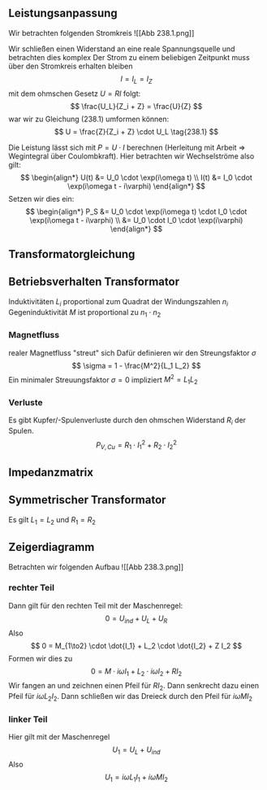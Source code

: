 ## Leistungsanpassung
Wir betrachten folgenden Stromkreis
![[Abb 238.1.png]]

Wir schließen einen Widerstand an eine reale Spannungsquelle und betrachten dies komplex
Der Strom zu einem beliebigen Zeitpunkt muss über den Stromkreis erhalten bleiben
$$
I = I_L = I_Z
$$
mit dem ohmschen Gesetz $U = RI$ folgt:
$$
\frac{U_L}{Z_i + Z} = \frac{U}{Z}
$$
war wir zu Gleichung $(238.1)$ umformen können:
$$
U = \frac{Z}{Z_i + Z} \cdot U_L
\tag{238.1}
$$

Die Leistung lässt sich mit $P = U \cdot I$ berechnen (Herleitung mit Arbeit => Wegintegral über Coulombkraft). Hier betrachten wir Wechselströme also gilt:
$$
\begin{align*}
U(t) &= U_0 \cdot \exp(i\omega t) \\
I(t) &= I_0 \cdot \exp(i\omega t - i\varphi)
\end{align*}
$$
Setzen wir dies ein:
$$
\begin{align*}
P_S &= U_0 \cdot \exp(i\omega t) \cdot I_0 \cdot \exp(i\omega t - i\varphi) \\
&= U_0 \cdot I_0 \cdot \exp(i\varphi)
\end{align*}
$$

## Transformatorgleichung

## Betriebsverhalten Transformator
Induktivitäten $L_i$ proportional zum Quadrat der Windungszahlen $n_i$
Gegeninduktivität $M$ ist proportional zu $n_1 \cdot n_2$

### Magnetfluss
realer Magnetfluss "streut" sich
Dafür definieren wir den Streungsfaktor $\sigma$
$$
\sigma = 1 - \frac{M^2}{L_1 L_2}
$$
Ein minimaler Streuungsfaktor $\sigma = 0$ impliziert $M^2 = L_1 L_2$

### Verluste
Es gibt Kupfer/-Spulenverluste durch den ohmschen Widerstand $R_i$ der Spulen.
$$
P_{V,Cu} = R_1 \cdot I_1^2 + R_2 \cdot I_2^2
$$

## Impedanzmatrix

## Symmetrischer Transformator
Es gilt $L_1 = L_2$ und $R_1 = R_2$

## Zeigerdiagramm
Betrachten wir folgenden Aufbau
![[Abb 238.3.png]]

### rechter Teil
Dann gilt für den rechten Teil mit der Maschenregel:
$$
0 = U_{ind} + U_L + U_R
$$
Also
$$
0 = M_{1\to2} \cdot \dot{I_1} + L_2 \cdot \dot{I_2} + Z I_2  
$$
Formen wir dies zu
$$
0 = M \cdot i\omega I_1 + L_2 \cdot i\omega I_2 + R I_2  
$$
Wir fangen an und zeichnen einen Pfeil für $RI_2$. Dann senkrecht dazu einen Pfeil für $i\omega L_2 I_2$. Dann schließen wir das Dreieck durch den Pfeil für $i\omega MI_2$

### linker Teil
Hier gilt mit der Maschenregel
$$
U_1 = U_L + U_{ind}
$$
Also 
$$
U_1 = i\omega L_1I_1 + i\omega M I_2
$$